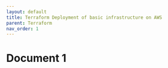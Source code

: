 ```yaml
---
layout: default
title: Terraform Deployment of basic infrastructure on AWS
parent: Terraform
nav_order: 1
---
```


# Document 1